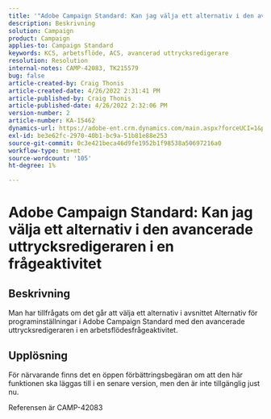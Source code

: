 ```yaml
---
title: '"Adobe Campaign Standard: Kan jag välja ett alternativ i den avancerade uttrycksredigeraren i en frågeaktivitet'''
description: Beskrivning
solution: Campaign
product: Campaign
applies-to: Campaign Standard
keywords: KCS, arbetsflöde, ACS, avancerad uttrycksredigerare
resolution: Resolution
internal-notes: CAMP-42083, TK215579
bug: false
article-created-by: Craig Thonis
article-created-date: 4/26/2022 2:31:41 PM
article-published-by: Craig Thonis
article-published-date: 4/26/2022 2:32:06 PM
version-number: 2
article-number: KA-15462
dynamics-url: https://adobe-ent.crm.dynamics.com/main.aspx?forceUCI=1&pagetype=entityrecord&etn=knowledgearticle&id=c2f43f96-6dc5-ec11-a7b6-0022480a138b
exl-id: be3e62fc-2970-40b1-bc9a-51b81e88e253
source-git-commit: 0c3e421beca46d9fe1952b1f98538a50697216a0
workflow-type: tm+mt
source-wordcount: '105'
ht-degree: 1%

---
```


# Adobe Campaign Standard: Kan jag välja ett alternativ i den avancerade uttrycksredigeraren i en frågeaktivitet

## Beskrivning


Man har tillfrågats om det går att välja ett alternativ i avsnittet Alternativ för programinställningar i Adobe Campaign Standard med den avancerade uttrycksredigeraren i en arbetsflödesfrågeaktivitet.


## Upplösning


För närvarande finns det en öppen förbättringsbegäran om att den här funktionen ska läggas till i en senare version, men den är inte tillgänglig just nu.

Referensen är CAMP-42083
